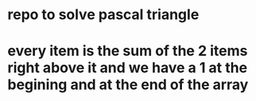 # repo to solve pascal triangle
# every item is the sum of the 2 items right above it and we have a 1 at the begining and at the end of the array
